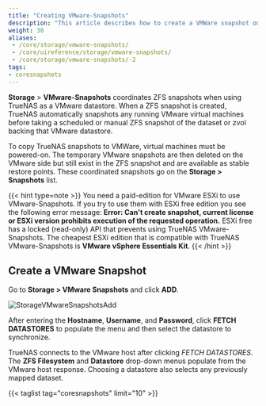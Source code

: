 ```yaml
---
title: "Creating VMware-Snapshots"
description: "This article describes how to create a VMWare snapshot on TrueNAS CORE."
weight: 30
aliases:
 - /core/storage/vmware-snapshots/
 - /core/uireference/storage/vmware-snapshots/
 - /core/storage/vmware-snapshots/-2
tags:
- coresnapshots
---
```

 
**Storage** > **VMware-Snapshots** coordinates ZFS snapshots when using TrueNAS as a VMware datastore.
When a ZFS snapshot is created, TrueNAS automatically snapshots any running VMware virtual machines before taking a scheduled or manual ZFS snapshot of the dataset or zvol backing that VMware datastore.

To copy TrueNAS snapshots to VMWare, virtual machines must be powered-on.
The temporary VMware snapshots are then deleted on the VMware side but still exist in the ZFS snapshot and are available as stable restore points.
These coordinated snapshots go on the **Storage > Snapshots** list.

{{< hint type=note >}}
You need a paid-edition for VMware ESXi to use VMware-Snapshots. 
If you try to use them with ESXi free edition you see the following error message: **Error: Can't create snapshot, current license or ESXi version prohibits execution of the requested operation.** 
ESXi free has a locked (read-only) API that prevents using TrueNAS VMware-Snapshots. 
The cheapest ESXi edition that is compatible with TrueNAS VMware-Snapshots is **VMware vSphere Essentials Kit**.
{{< /hint >}}

## Create a VMware Snapshot

Go to **Storage > VMware Snapshots** and click **ADD**.

![StorageVMwareSnapshotsAdd](/images/CORE/12.0/StorageVMwareSnapshotsAdd.png "Creating a VMware Snapshot")

After entering the **Hostname**, **Username**, and **Password**, click **FETCH DATASTORES** to populate the menu and then select the datastore to synchronize. 

TrueNAS connects to the VMware host after clicking *FETCH DATASTORES*.
The **ZFS Filesystem** and **Datastore** drop-down menus populate from the VMware host response.
Choosing a datastore also selects any previously mapped dataset.

{{< taglist tag="coresnapshots" limit="10" >}}
